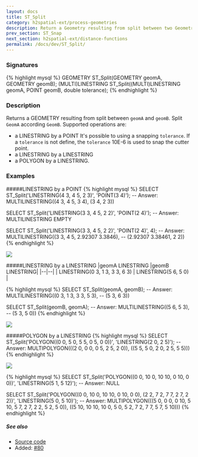 ```yaml
---
layout: docs
title: ST_Split
category: h2spatial-ext/process-geometries
description: Return a Geometry resulting from split between two Geometry
prev_section: ST_Snap
next_section: h2spatial-ext/distance-functions
permalink: /docs/dev/ST_Split/
---
```


### Signatures

{% highlight mysql %}
GEOMETRY ST_Split(GEOMETRY geomA, GEOMETRY geomB);
(MULTI)LINESTRING ST_Split((MULTI)LINESTRING geomA, POINT geomB,
double tolerance);
{% endhighlight %}

### Description
Returns a GEOMETRY resulting from split between `geomA` and `geomB`.
Split `GeomA` according `GeomB`.
Supported operations are:

* a LINESTRING by a POINT
It's possible to using a snapping `tolerance`. If a `tolerance` is not define, the `tolerance` 10E-6 is used to snap the cutter point.
* a LINESTRING by a LINESTRING
* a POLYGON by a LINESTRING.

### Examples

#####LINESTRING by a POINT
{% highlight mysql %}
SELECT ST_Split('LINESTRING(4 3, 4 5, 2 3)',
                'POINT(3 4)');
-- Answer: MULTILINESTRING((4 3, 4 5, 3 4), (3 4, 2 3))

SELECT ST_Split('LINESTRING(3 3, 4 5, 2 2)',
                'POINT(2 4)');
-- Answer: MULTILINESTRING EMPTY

SELECT ST_Split('LINESTRING(3 3, 4 5, 2 2)',
                'POINT(2 4)',
                4);
-- Answer: MULTILINESTRING((3 3, 4 5, 2.92307 3.3846),
--                         (2.92307 3.38461, 2 2))
{% endhighlight %}

<img class="displayed" src="../ST_Split_1.png"/>

#####LINESTRING by a  LINESTRING
|geomA LINESTRING |geomB LINESTRING|
|--|--|
| LINESTRING(0 3, 1 3, 3 3, 6 3) | LINESTRING(5 6, 5 0) |

{% highlight mysql %}
SELECT ST_Split(geomA, geomB);
-- Answer: MULTILINESTRING((0 3, 1 3, 3 3, 5 3),
--                         (5 3, 6 3))

SELECT ST_Split(geomB, geomA);
-- Answer: MULTILINESTRING((5 6, 5 3),
--                         (5 3, 5 0))
{% endhighlight %}

<img class="displayed" src="../ST_Split_2.png"/>

#####POLYGON by a  LINESTRING
{% highlight mysql %}
SELECT ST_Split('POLYGON((0 0, 5 0, 5 5, 0 5, 0 0))',
                'LINESTRING(2 0, 2 5)');
-- Answer: MULTIPOLYGON(((2 0, 0 0, 0 5, 2 5, 2 0)),
                        ((5 5, 5 0, 2 0, 2 5, 5 5)))
{% endhighlight %}

<img class="displayed" src="../ST_Split_3.png"/>

{% highlight mysql %}
SELECT ST_Split('POLYGON((0 0, 10 0, 10 10, 0 10, 0 0))',
                'LINESTRING(5 1, 5 12)');
-- Answer: NULL

SELECT ST_Split('POLYGON((0 0, 10 0, 10 10, 0 10, 0 0),
                         (2 2, 7 2, 7 7, 2 7, 2 2))',
                'LINESTRING(5 0, 5 10)');
-- Answer: MULTIPOLYGON(((5 0, 0 0, 0 10, 5 10, 5 7, 2 7,
                           2 2, 5 2, 5 0)),
                         ((5 10, 10 10, 10 0, 5 0, 5 2, 7 2,
                           7 7, 5 7, 5 10)))
{% endhighlight %}

##### See also

* <a href="https://github.com/irstv/H2GIS/blob/master/h2spatial-ext/src/main/java/org/h2gis/h2spatialext/function/spatial/processing/ST_Split.java" target="_blank">Source code</a>
* Added: <a href="https://github.com/irstv/H2GIS/pull/80" target="_blank">#80</a>
